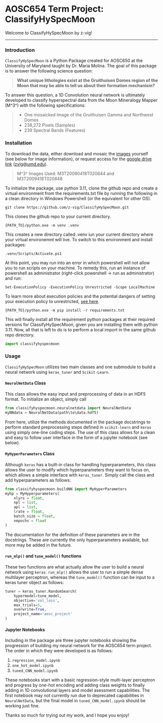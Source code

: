 # AOSC654 Term Project: ClassifyHySpecMoon

Welcome to ClassifyHySpecMoon by z-vig!

---
### Introduction

`ClassifyHySpecMoon` is a Python Package created for AOSC650 at the University of Maryland taught by Dr. Maria Molina. The goal of this package is to answer the following science question: 

> **What unique lithologies exist at the Gruithuisen Domes region of the Moon that may be able to tell us about their formation mechanism?**

To answer this question, a 1D Convolution neural network is ultimately developed to classify hyperspectral data from the Moon Mineralogy Mapper (M^3^) with the following specifications:

> - One mosaicked Image of the Gruithuisen Gamma and Northwest Domes
> - 238,272 Pixels (Samples)
> - 239 Spectral Bands (Features)

### Installation
To download the data, either download and mosaic the [images](https://pds.nasa.gov/ds-view/pds/viewDataset.jsp?dsid=CH1-ORB-L-M3-4-L2-REFLECTANCE-V1.0) yourself (see below for image information), or request access for the [google drive link](https://drive.google.com/file/d/1kM4KgaWzTF3_yZFpEO19Nir1lTrWcW1f/view?usp=drive_link) (zvig@umd.edu).

> M^3^ Images Used: M3T20090418T020644 and M3T2009418T020848

To initialize the package, use python 3.11, clone the github repo and create a virtual environment from the requirements.txt file by running the following in a clean directory in Windows Powershell (or the equivalent for other OS).

`git clone https://github.com/z-vig/ClassifyHySpecMoon.git`

This clones the github repo to your current directory.

`{PATH_TO}/python.exe -m venv .venv`

This creates a new directory called .venv iun your current directory where your virtual environemnt will live. To switch to this environment and install packages:

`.venv/Scripts/Activate.ps1`

At this point, you may run into an error in which powershell will not allow you to run scripts on your machine. To remedy this, run an instance of powershell as administrator (right-click powershell &rarr; run as administrator) and run:

`Set-ExecutionPolicy -ExecutionPolicy Unrestricted -Scope LocalMachine`

To learn more about execution policies and the potential dangers of setting your execution policy to unrestricted, [see here](https://learn.microsoft.com/en-us/powershell/module/microsoft.powershell.core/about/about_execution_policies?view=powershell-7.4).

`{PATH_TO}/python.exe -m pip install -r requirements.txt`

This will finally install all the requirement python packages at their required versions for ClassifyHySpecMoon, given you are installing them with python 3.11. Now, all that is left to do is to perform a local import in the same github repo directory.

```python
import classifyhyspecmoon
```

### Usage
`ClassifyHySpecMoon` utilizes two main classes and one submodule to build a neural network using `keras_tuner` and `Scikit-Learn`.

#### `NeuralNetData` Class
This class allows the easy input and preprocessing of data in an HDF5 format. To initialize an object, simply call

```python
from classifyhyspecmoon.neuralnetdata import NeuralNetData 
myNNdata = NeuralNetData(path\to\data.hdf5)
```

From here, utilize the methods documented in the package docstrings to perform standard preprocessing steps defined in `scikit-learn` and `keras` using simply one-line coding steps. The use of this class allows for a clean and easy to follow user interface in the form of a jupyter notebook (see below).

#### `MyHyperParameters` Class
Although `keras` has a built-in class for handling hyperparameters, this class allows the user to modify which hyperparameters they want to focus on, which allows a simple interface with `keras_tuner`. Simply call the class and add hyperparameters as follows:

```python
from classifyhyspecmoon.buildNN import MyHyperParameters
myhp = MyHyperparameters(
    nlyrs = float,
    npl = list,
    apl = list,
    lrate = float,
    batch_size = float,
    nepochs = float
)
```
The documentation for the definition of these parameters are in the docstrings. These are currently the only hyperparameters available, but more may be added in the future.

#### `run_mlp()` and `tune_model()` functions
These two functions are what actually allow the user to build a neural network using `keras`. `run_mlp()` allows the user to run a simple dense multilayer perceptron, whereas the `tune_model()` function can be input to a keras tuner object as follows:

```python
tuner = keras_tuner.RandomSearch(
    hypermodel=tune_model,
    objective='val_loss',
    max_trials=5,
    overwrite=True,
    project_name='aosc_project'
)
```

#### Jupyter Notebooks
Including in the package are three jupyter notebooks showing the progression of building my neural network for the AOSC654 term project. The order in which they were developed is as follows:

1. `regression_model.ipynb`
2. `one_hot_model.ipynb`
3. `tuned_CNN_model.ipynb`

These notebooks start with a basic regression-style multi-layer perceptron and progress by one-hot encoding and adding class weights to finally adding in 1D convolutional layers and model asessment capabilities. The first notebook may not currently run due to deprecated capabilities in `NeuralNetData`, but the final model in `tuned_CNN_model.ipynb` should be working just fine.

Thanks so much for trying out my work, and I hope you enjoy!
